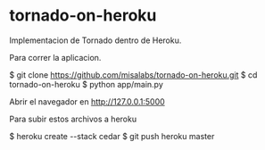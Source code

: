 tornado-on-heroku
=================

Implementacion de Tornado dentro de Heroku. 

Para correr la aplicacion.

$ git clone https://github.com/misalabs/tornado-on-heroku.git
$ cd tornado-on-heroku
$ python app/main.py

Abrir el navegador en 
http://127.0.0.1:5000


Para subir estos archivos a heroku

$ heroku create --stack cedar
$ git push heroku master

